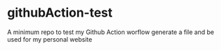 # githubAction-test
A minimum repo to test my Github Action worflow generate a file and be used for my personal website

